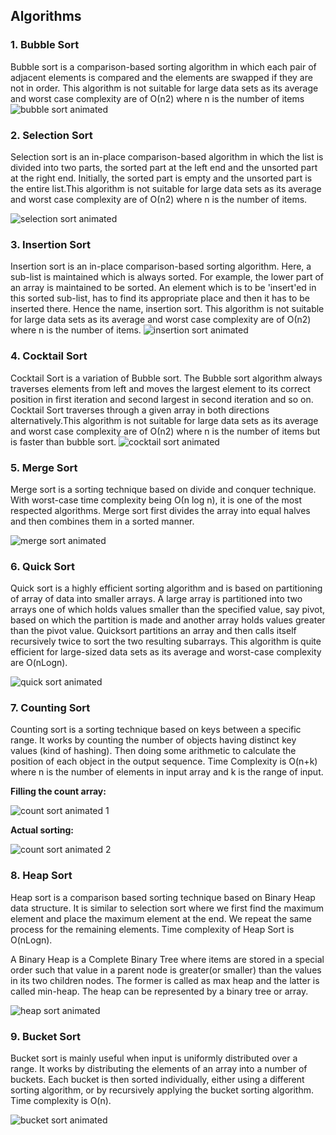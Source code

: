 ## Algorithms
### 1. Bubble Sort
Bubble sort is a comparison-based sorting algorithm in which each pair of adjacent elements is compared and the elements are swapped if they are not in order. This algorithm is not suitable for large data sets as its average and worst case complexity are of Ο(n2) where n is the number of items
![bubble sort animated](https://media.giphy.com/media/oz7ZqxKxBP1GCHjVA8/giphy.gif) 


### 2. Selection Sort
Selection sort is an in-place comparison-based algorithm in which the list is divided into two parts, the sorted part at the left end and the unsorted part at the right end. Initially, the sorted part is empty and the unsorted part is the entire list.This algorithm is not suitable for large data sets as its average and worst case complexity are of Ο(n2) where n is the number of items.

![selection sort animated](https://miro.medium.com/max/1400/1*5WXRN62ddiM_Gcf4GDdCZg.gif)

### 3. Insertion Sort
Insertion sort is an in-place comparison-based sorting algorithm. Here, a sub-list is maintained which is always sorted. For example, the lower part of an array is maintained to be sorted. An element which is to be 'insert'ed in this sorted sub-list, has to find its appropriate place and then it has to be inserted there. Hence the name, insertion sort. This algorithm is not suitable for large data sets as its average and worst case complexity are of Ο(n2) where n is the number of items.
![insertion sort animated](https://i.pinimg.com/originals/92/b0/34/92b034385c440e08bc8551c97df0a2e3.gif)


### 4. Cocktail Sort
Cocktail Sort is a variation of Bubble sort. The Bubble sort algorithm always traverses elements from left and moves the largest element to its correct position in first iteration and second largest in second iteration and so on. Cocktail Sort traverses through a given array in both directions alternatively.This algorithm is not suitable for large data sets as its average and worst case complexity are of Ο(n2) where n is the number of items but is faster than bubble sort.
![cocktail sort animated](https://i.makeagif.com/media/11-26-2015/9SMe_Z.gif)

### 5. Merge Sort
Merge sort is a sorting technique based on divide and conquer technique. With worst-case time complexity being Ο(n log n), it is one of the most respected algorithms. Merge sort first divides the array into equal halves and then combines them in a sorted manner.

![merge sort animated](https://gifimage.net/wp-content/uploads/2018/11/mergesort-gif-5.gif)

### 6. Quick Sort
Quick sort is a highly efficient sorting algorithm and is based on partitioning of array of data into smaller arrays. A large array is partitioned into two arrays one of which holds values smaller than the specified value, say pivot, based on which the partition is made and another array holds values greater than the pivot value. Quicksort partitions an array and then calls itself recursively twice to sort the two resulting subarrays. This algorithm is quite efficient for large-sized data sets as its average and worst-case complexity are O(nLogn).

![quick sort animated](https://thumbs.gfycat.com/PleasantCloseEyelashpitviper-size_restricted.gif)

### 7. Counting Sort
Counting sort is a sorting technique based on keys between a specific range. It works by counting the number of objects having distinct key values (kind of hashing). Then doing some arithmetic to calculate the position of each object in the output sequence. Time Complexity is  O(n+k) where n is the number of elements in input array and k is the range of input.

**Filling the count array:**

![count sort animated 1](https://3.bp.blogspot.com/-jJchly1BkTc/WLGqCFDdvCI/AAAAAAAAAHA/luljAlz2ptMndIZNH0KLTTuQMNsfzDeFQCLcB/s1600/CSortUpdatedStepI.gif)

**Actual sorting:**

![count sort animated 2](https://1.bp.blogspot.com/-xPqylngqASY/WLGq3p9n9vI/AAAAAAAAAHM/JHdtXAkJY8wYzDMBXxqarjmhpPhM0u8MACLcB/s1600/ResultArrayCS.gif)

### 8. Heap Sort
Heap sort is a comparison based sorting technique based on Binary Heap data structure. It is similar to selection sort where we first find the maximum element and place the maximum element at the end. We repeat the same process for the remaining elements. Time complexity of Heap Sort is O(nLogn).

A Binary Heap is a Complete Binary Tree where items are stored in a special order such that value in a parent node is greater(or smaller) than the values in its two children nodes. The former is called as max heap and the latter is called min-heap. The heap can be represented by a binary tree or array.

![heap sort animated](https://www.codesdope.com/staticroot/images/algorithm/heapsort2.gif)

### 9. Bucket Sort
Bucket sort is mainly useful when input is uniformly distributed over a range. It works by distributing the elements of an array into a number of buckets. Each bucket is then sorted individually, either using a different sorting algorithm, or by recursively applying the bucket sorting algorithm. Time complexity is O(n).

![bucket sort animated](https://miro.medium.com/max/800/1*_2l-UN7jcQp54hgazT6iVA.gif)

